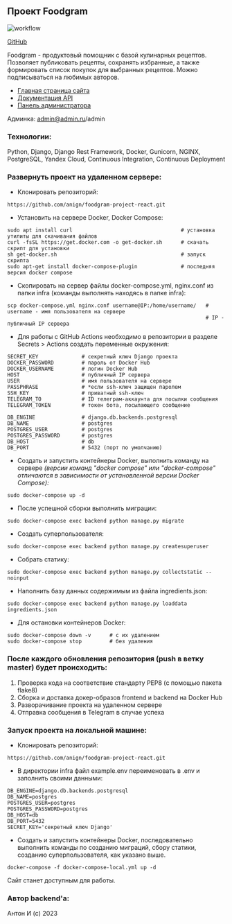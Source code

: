 ## Проект Foodgram

![workflow](https://github.com/anign/foodgram-project-react/actions/workflows/foodgram_workflow.yml/badge.svg)

[GitHub](https://github.com/anign/foodgram-project-react)

Foodgram - продуктовый помощник с базой кулинарных рецептов. Позволяет публиковать рецепты, сохранять избранные, а также
формировать список покупок для выбранных рецептов. Можно подписываться на любимых авторов.

- [Главная страница сайта](http://158.160.67.49/recipes)
- [Документация API](http://158.160.67.49/api/docs/)
- [Панель администратора](http://158.160.67.49/admin)

Админка: admin@admin.ru/admin

### Технологии:

Python, Django, Django Rest Framework, Docker, Gunicorn, NGINX, PostgreSQL, Yandex Cloud, Continuous Integration,
Continuous Deployment

### Развернуть проект на удаленном сервере:

- Клонировать репозиторий:

```
https://github.com/anign/foodgram-project-react.git
```

- Установить на сервере Docker, Docker Compose:

```
sudo apt install curl                                   # установка утилиты для скачивания файлов
curl -fsSL https://get.docker.com -o get-docker.sh      # скачать скрипт для установки
sh get-docker.sh                                        # запуск скрипта
sudo apt-get install docker-compose-plugin              # последняя версия docker compose
```

- Скопировать на сервер файлы docker-compose.yml, nginx.conf из папки infra (команды выполнять находясь в папке infra):

```
scp docker-compose.yml nginx.conf username@IP:/home/username/   # username - имя пользователя на сервере
                                                                # IP - публичный IP сервера
```

- Для работы с GitHub Actions необходимо в репозитории в разделе Secrets > Actions создать переменные окружения:

```
SECRET_KEY              # секретный ключ Django проекта
DOCKER_PASSWORD         # пароль от Docker Hub
DOCKER_USERNAME         # логин Docker Hub
HOST                    # публичный IP сервера
USER                    # имя пользователя на сервере
PASSPHRASE              # *если ssh-ключ защищен паролем
SSH_KEY                 # приватный ssh-ключ
TELEGRAM_TO             # ID телеграм-аккаунта для посылки сообщения
TELEGRAM_TOKEN          # токен бота, посылающего сообщение

DB_ENGINE               # django.db.backends.postgresql
DB_NAME                 # postgres
POSTGRES_USER           # postgres
POSTGRES_PASSWORD       # postgres
DB_HOST                 # db
DB_PORT                 # 5432 (порт по умолчанию)
```

- Создать и запустить контейнеры Docker, выполнить команду на сервере
  *(версии команд "docker compose" или "docker-compose" отличаются в зависимости от установленной версии Docker
  Compose):*

```
sudo docker-compose up -d
```

- После успешной сборки выполнить миграции:

```
sudo docker-compose exec backend python manage.py migrate
```

- Создать суперпользователя:

```
sudo docker-compose exec backend python manage.py createsuperuser
```

- Собрать статику:

```
sudo docker-compose exec backend python manage.py collectstatic --noinput
```

- Наполнить базу данных содержимым из файла ingredients.json:

```
sudo docker-compose exec backend python manage.py loaddata ingredients.json
```

- Для остановки контейнеров Docker:

```
sudo docker-compose down -v      # с их удалением
sudo docker-compose stop         # без удаления
```

### После каждого обновления репозитория (push в ветку master) будет происходить:

1. Проверка кода на соответствие стандарту PEP8 (с помощью пакета flake8)
2. Сборка и доставка докер-образов frontend и backend на Docker Hub
3. Разворачивание проекта на удаленном сервере
4. Отправка сообщения в Telegram в случае успеха

### Запуск проекта на локальной машине:

- Клонировать репозиторий:

```
https://github.com/anign/foodgram-project-react.git
```

- В директории infra файл example.env переименовать в .env и заполнить своими данными:

```
DB_ENGINE=django.db.backends.postgresql
DB_NAME=postgres
POSTGRES_USER=postgres
POSTGRES_PASSWORD=postgres
DB_HOST=db
DB_PORT=5432
SECRET_KEY='секретный ключ Django'
```

- Создать и запустить контейнеры Docker, последовательно выполнить команды по созданию миграций, сбору статики,
  созданию суперпользователя, как указано выше.

```
docker-compose -f docker-compose-local.yml up -d
```

Сайт станет доступным для работы.

### Автор backend'а:

Антон И (c) 2023
